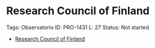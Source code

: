 # Research Council of Finland

Tags: Observatorio
ID: PRO-1431
L: 27
Status: Not started

- [Research Council of Finland](https://www.aka.fi/en/)